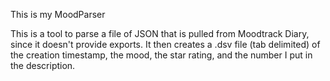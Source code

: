 This is  my MoodParser

This is a tool to parse a file of JSON that is pulled from Moodtrack Diary, since it doesn't provide exports.
It then creates a .dsv file (tab delimited) of the creation timestamp, the mood, the star rating, 
and the number I put in the description.

